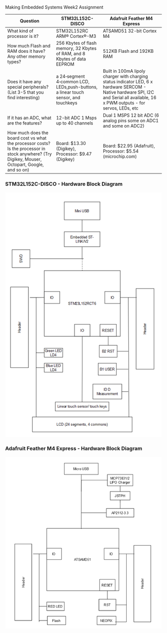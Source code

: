Making Embedded Systems
Week2 Assignment

Question|STM32L152C-DISCO|Adafruit Feather M4 Express
---|---|---
What kind of processor is it? | STM32L152RC ARM® Cortex®-M3 | ATSAMD51 32-bit Cortex M4
How much Flash and RAM does it have? Any other memory types? | 256 Kbytes of flash memory, 32 Kbytes of RAM, and 8 Kbytes of data EEPROM | 512KB Flash and 192KB RAM
Does it have any special peripherals? (List 3-5 that you find interesting) | a 24‑segment 4‑common LCD, LEDs,push-buttons, a linear touch sensor, and touchkeys | Built in 100mA lipoly charger with charging status indicator LED, 6 x hardware SERCOM - Native hardware SPI, I2C and Serial all available, 16 x PWM outputs - for servos, LEDs, etc
If it has an ADC, what are the features? | 12-bit ADC 1 Msps up to 40 channels | Dual 1 MSPS 12 bit ADC (6 analog pins some on ADC1 and some on ADC2)
How much does the board cost vs what the processor costs? Is the processor in stock anywhere? (Try Digikey, Mouser, Octopart, Google, and so on) | Board: $13.30 (Digikey), Processor: $9.47 (Digikey) | Board: $22.95 (Adafruit), Processor: $5.54 (microchip.com)

### STM32L152C-DISCO - Hardware Block Diagram
![STM32L152C-DISCO_Diagram](./STM32L152C-DISCO_Diagram.PNG "trdsyt")
### Adafruit Feather M4 Express - Hardware Block Diagram
![adafruit_feather_m4_express_diagram](./adafruit_feather_m4_express_diagram.PNG)